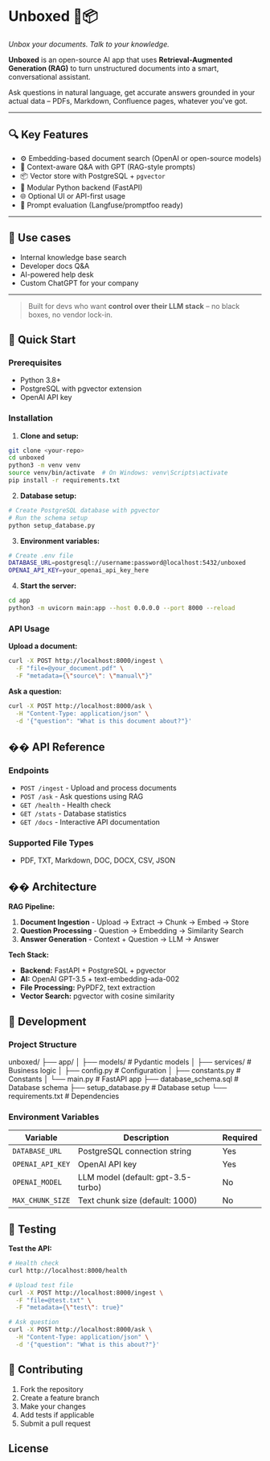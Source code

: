 # Unboxed 🧠📦

_Unbox your documents. Talk to your knowledge._

**Unboxed** is an open-source AI app that uses **Retrieval-Augmented Generation (RAG)** to turn unstructured documents into a smart, conversational assistant.

Ask questions in natural language, get accurate answers grounded in your actual data – PDFs, Markdown, Confluence pages, whatever you've got.

---

## 🔍 Key Features

- ⚙️ Embedding-based document search (OpenAI or open-source models)
- 🧠 Context-aware Q&A with GPT (RAG-style prompts)
- 📦 Vector store with PostgreSQL + `pgvector`
- 🧩 Modular Python backend (FastAPI)
- 🌐 Optional UI or API-first usage
- 🧪 Prompt evaluation (Langfuse/promptfoo ready)

---

## 📂 Use cases

- Internal knowledge base search
- Developer docs Q&A
- AI-powered help desk
- Custom ChatGPT for your company

---

> Built for devs who want **control over their LLM stack** – no black boxes, no vendor lock-in.

## 🚀 Quick Start

### Prerequisites

- Python 3.8+
- PostgreSQL with pgvector extension
- OpenAI API key

### Installation

1. **Clone and setup:**

```bash
git clone <your-repo>
cd unboxed
python3 -m venv venv
source venv/bin/activate  # On Windows: venv\Scripts\activate
pip install -r requirements.txt
```

2. **Database setup:**

```bash
# Create PostgreSQL database with pgvector
# Run the schema setup
python setup_database.py
```

3. **Environment variables:**

```bash
# Create .env file
DATABASE_URL=postgresql://username:password@localhost:5432/unboxed
OPENAI_API_KEY=your_openai_api_key_here
```

4. **Start the server:**

```bash
cd app
python3 -m uvicorn main:app --host 0.0.0.0 --port 8000 --reload
```

### API Usage

**Upload a document:**

```bash
curl -X POST http://localhost:8000/ingest \
  -F "file=@your_document.pdf" \
  -F "metadata={\"source\": \"manual\"}"
```

**Ask a question:**

```bash
curl -X POST http://localhost:8000/ask \
  -H "Content-Type: application/json" \
  -d '{"question": "What is this document about?"}'
```

## �� API Reference

### Endpoints

- `POST /ingest` - Upload and process documents
- `POST /ask` - Ask questions using RAG
- `GET /health` - Health check
- `GET /stats` - Database statistics
- `GET /docs` - Interactive API documentation

### Supported File Types

- PDF, TXT, Markdown, DOC, DOCX, CSV, JSON

## ��️ Architecture

**RAG Pipeline:**

1. **Document Ingestion** - Upload → Extract → Chunk → Embed → Store
2. **Question Processing** - Question → Embedding → Similarity Search
3. **Answer Generation** - Context + Question → LLM → Answer

**Tech Stack:**

- **Backend:** FastAPI + PostgreSQL + pgvector
- **AI:** OpenAI GPT-3.5 + text-embedding-ada-002
- **File Processing:** PyPDF2, text extraction
- **Vector Search:** pgvector with cosine similarity

## 🔧 Development

### Project Structure

unboxed/
├── app/
│ ├── models/ # Pydantic models
│ ├── services/ # Business logic
│ ├── config.py # Configuration
│ ├── constants.py # Constants
│ └── main.py # FastAPI app
├── database_schema.sql # Database schema
├── setup_database.py # Database setup
└── requirements.txt # Dependencies


### Environment Variables

| Variable         | Description                        | Required |
| ---------------- | ---------------------------------- | -------- |
| `DATABASE_URL`   | PostgreSQL connection string       | Yes      |
| `OPENAI_API_KEY` | OpenAI API key                     | Yes      |
| `OPENAI_MODEL`   | LLM model (default: gpt-3.5-turbo) | No       |
| `MAX_CHUNK_SIZE` | Text chunk size (default: 1000)    | No       |

## 🧪 Testing

**Test the API:**

```bash
# Health check
curl http://localhost:8000/health

# Upload test file
curl -X POST http://localhost:8000/ingest \
  -F "file=@test.txt" \
  -F "metadata={\"test\": true}"

# Ask question
curl -X POST http://localhost:8000/ask \
  -H "Content-Type: application/json" \
  -d '{"question": "What is this about?"}'
```

## 🤝 Contributing

1. Fork the repository
2. Create a feature branch
3. Make your changes
4. Add tests if applicable
5. Submit a pull request

## License
